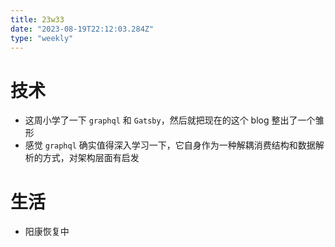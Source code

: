 ```yaml
---
title: 23w33
date: "2023-08-19T22:12:03.284Z"
type: "weekly"
---
```


# 技术

- 这周小学了一下 `graphql` 和 `Gatsby`，然后就把现在的这个 blog 整出了一个雏形
- 感觉 `graphql` 确实值得深入学习一下，它自身作为一种解耦消费结构和数据解析的方式，对架构层面有启发

# 生活

- 阳康恢复中
